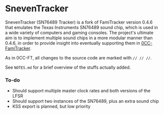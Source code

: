 # SnevenTracker

SnevenTracker (SN76489 Tracker) is a fork of FamiTracker version 0.4.6 that
emulates the Texas Instruments SN76489 sound chip, which is used in a wide
variety of computers and gaming consoles. The project's ultimate aim is to
implement multiple sound chips in a more modular manner than 0.4.6, in order to
provide insight into eventually supporting them in
[0CC-FamiTracker](https://github.com/HertzDevil/0CC-FamiTracker).

As in 0CC-FT, all changes to the source code are marked with `// // //`.

See `NOTES.md` for a brief overview of the stuffs actually added.

### To-do

- Should support multiple master clock rates and both versions of the LFSR
- Should support two instances of the SN76489, plus an extra sound chip
- KSS export is planned, but low priority
